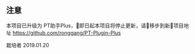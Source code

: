 ## 注意
本项目已升级为 PT助手Plus，即日起本项目将停止更新，请移步到新项目地址 https://github.com/ronggang/PT-Plugin-Plus

栽培者 2019.01.20